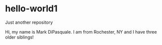 # hello-world1
Just another repository

Hi, my name is Mark DiPasquale. I am from Rochester, NY and I have three older siblings!
